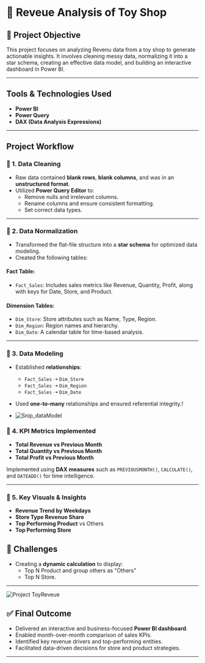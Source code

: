# 🧸 Reveue Analysis of Toy Shop

## 📌 Project Objective

This project focuses on analyzing Revenu data from a toy shop to generate actionable insights. It involves cleaning messy data, normalizing it into a star schema, creating an effective data model, and building an interactive dashboard in Power BI.

---

## Tools & Technologies Used

- **Power BI**
- **Power Query**
- **DAX (Data Analysis Expressions)**

---

## Project Workflow

### 🔹 1. Data Cleaning

- Raw data contained **blank rows**, **blank columns**, and was in an **unstructured format**.
- Utilized **Power Query Editor** to:
  - Remove nulls and irrelevant columns.
  - Rename columns and ensure consistent formatting.
  - Set correct data types.

---

### 🔹 2. Data Normalization

- Transformed the flat-file structure into a **star schema** for optimized data modeling.
- Created the following tables:

#### Fact Table:
- `Fact_Sales`: Includes sales metrics like Revenue, Quantity, Profit, along with keys for Date, Store, and Product.

#### Dimension Tables:
- `Dim_Store`: Store attributes such as Name, Type, Region.
- `Dim_Region`: Region names and hierarchy.
- `Dim_Date`: A calendar table for time-based analysis.
---

### 🔹 3. Data Modeling

- Established **relationships**:
  - `Fact_Sales` ➝ `Dim_Store`
  - `Fact_Sales` ➝ `Dim_Region`
  - `Fact_Sales` ➝ `Dim_Date`

- Used **one-to-many** relationships and ensured referential integrity.!
- ![Snip_dataModel](https://github.com/user-attachments/assets/63d45c3b-1b31-409b-9622-a1735b4efd8e)


### 🔹 4. KPI Metrics Implemented

- **Total Revenue vs Previous Month**
- **Total Quantity vs Previous Month**
- **Total Profit vs Previous Month**

Implemented using **DAX measures** such as `PREVIOUSMONTH()`, `CALCULATE()`, and `DATEADD()` for time intelligence.

---

### 🔹 5. Key Visuals & Insights

- **Revenue Trend by Weekdays** 
- **Store Type Revenue Share** 
- **Top Performing Product** vs Others
- **Top Performing Store** 

## 🚧 Challenges

- Creating a **dynamic calculation** to display:
  - Top N Product and group others as "Others"
  - Top N Store.
---
![Project ToyReveue](https://github.com/user-attachments/assets/0ef85d2f-b8c0-4720-833e-553a972e4818)


## ✅ Final Outcome

- Delivered an interactive and business-focused **Power BI dashboard**.
- Enabled month-over-month comparison of sales KPIs.
- Identified key revenue drivers and top-performing entities.
- Facilitated data-driven decisions for store and product strategies.

---




